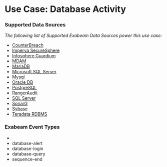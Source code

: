 Use Case: Database Activity
===========================

### Supported Data Sources

_The following list of Supported Exabeam Data Sources power this use case:_

* [CounterBreach](../DataSources/datasource_counterbreach_imperva.md)
* [Imperva SecureSphere](../DataSources/datasource_imperva_securesphere_imperva.md)
* [Infosphere Guardium](../DataSources/datasource_infosphere_guardium_ibm.md)
* [MDAM](../DataSources/datasource_mdam_mcafee.md)
* [MariaDB](../DataSources/datasource_mariadb_mariadb.md)
* [Microsoft SQL Server](../DataSources/datasource_microsoft_sql_server_microsoft.md)
* [Mysql](../DataSources/datasource_mysql_mysql.md)
* [Oracle DB](../DataSources/datasource_oracle_db_oracle.md)
* [PostgreSQL](../DataSources/datasource_postgresql_postgresql.md)
* [RangerAudit](../DataSources/datasource_rangeraudit_rangeraudit.md)
* [SQL Server](../DataSources/datasource_sql_server_microsoft.md)
* [SonarG](../DataSources/datasource_sonarg_jsonar.md)
* [Sybase](../DataSources/datasource_sybase_sybase.md)
* [Teradata RDBMS](../DataSources/datasource_teradata_rdbms_teradata.md)


### Exabeam Event Types

- 
- database-alert
- database-login
- database-query
- sequence-end
